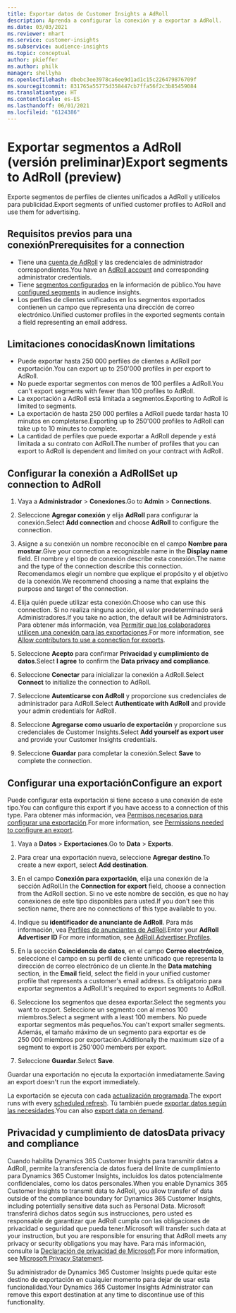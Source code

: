 ```yaml
---
title: Exportar datos de Customer Insights a AdRoll
description: Aprenda a configurar la conexión y a exportar a AdRoll.
ms.date: 03/03/2021
ms.reviewer: mhart
ms.service: customer-insights
ms.subservice: audience-insights
ms.topic: conceptual
author: pkieffer
ms.author: philk
manager: shellyha
ms.openlocfilehash: dbebc3ee3978ca6ee9d1ad1c15c226479876709f
ms.sourcegitcommit: 831765a55775d358447cb7ffa56f2c3b85459084
ms.translationtype: HT
ms.contentlocale: es-ES
ms.lasthandoff: 06/01/2021
ms.locfileid: "6124386"
---
```

# <a name="export-segments-to-adroll-preview"></a><span data-ttu-id="6c977-103">Exportar segmentos a AdRoll (versión preliminar)</span><span class="sxs-lookup"><span data-stu-id="6c977-103">Export segments to AdRoll (preview)</span></span>

<span data-ttu-id="6c977-104">Exporte segmentos de perfiles de clientes unificados a AdRoll y utilícelos para publicidad.</span><span class="sxs-lookup"><span data-stu-id="6c977-104">Export segments of unified customer profiles to AdRoll and use them for advertising.</span></span> 

## <a name="prerequisites-for-a-connection"></a><span data-ttu-id="6c977-105">Requisitos previos para una conexión</span><span class="sxs-lookup"><span data-stu-id="6c977-105">Prerequisites for a connection</span></span>

-   <span data-ttu-id="6c977-106">Tiene una [cuenta de AdRoll](https://www.adroll.com/) y las credenciales de administrador correspondientes.</span><span class="sxs-lookup"><span data-stu-id="6c977-106">You have an [AdRoll account](https://www.adroll.com/) and corresponding administrator credentials.</span></span>
-   <span data-ttu-id="6c977-107">Tiene [segmentos configurados](segments.md) en la información de público.</span><span class="sxs-lookup"><span data-stu-id="6c977-107">You have [configured segments](segments.md) in audience insights.</span></span>
-   <span data-ttu-id="6c977-108">Los perfiles de clientes unificados en los segmentos exportados contienen un campo que representa una dirección de correo electrónico.</span><span class="sxs-lookup"><span data-stu-id="6c977-108">Unified customer profiles in the exported segments contain a field representing an email address.</span></span>

## <a name="known-limitations"></a><span data-ttu-id="6c977-109">Limitaciones conocidas</span><span class="sxs-lookup"><span data-stu-id="6c977-109">Known limitations</span></span>

- <span data-ttu-id="6c977-110">Puede exportar hasta 250 000 perfiles de clientes a AdRoll por exportación.</span><span class="sxs-lookup"><span data-stu-id="6c977-110">You can export up to 250'000 profiles in per export to AdRoll.</span></span>
- <span data-ttu-id="6c977-111">No puede exportar segmentos con menos de 100 perfiles a AdRoll.</span><span class="sxs-lookup"><span data-stu-id="6c977-111">You can't export segments with fewer than 100 profiles to AdRoll.</span></span> 
- <span data-ttu-id="6c977-112">La exportación a AdRoll está limitada a segmentos.</span><span class="sxs-lookup"><span data-stu-id="6c977-112">Exporting to AdRoll is limited to segments.</span></span>
- <span data-ttu-id="6c977-113">La exportación de hasta 250 000 perfiles a AdRoll puede tardar hasta 10 minutos en completarse.</span><span class="sxs-lookup"><span data-stu-id="6c977-113">Exporting up to 250'000 profiles to AdRoll can take up to 10 minutes to complete.</span></span> 
- <span data-ttu-id="6c977-114">La cantidad de perfiles que puede exportar a AdRoll depende y está limitada a su contrato con AdRoll.</span><span class="sxs-lookup"><span data-stu-id="6c977-114">The number of profiles that you can export to AdRoll is dependent and limited on your contract with AdRoll.</span></span>

## <a name="set-up-connection-to-adroll"></a><span data-ttu-id="6c977-115">Configurar la conexión a AdRoll</span><span class="sxs-lookup"><span data-stu-id="6c977-115">Set up connection to AdRoll</span></span>

1. <span data-ttu-id="6c977-116">Vaya a **Administrador** > **Conexiones**.</span><span class="sxs-lookup"><span data-stu-id="6c977-116">Go to **Admin** > **Connections**.</span></span>

1. <span data-ttu-id="6c977-117">Seleccione **Agregar conexión** y elija **AdRoll** para configurar la conexión.</span><span class="sxs-lookup"><span data-stu-id="6c977-117">Select **Add connection** and choose **AdRoll** to configure the connection.</span></span>

1. <span data-ttu-id="6c977-118">Asigne a su conexión un nombre reconocible en el campo **Nombre para mostrar**.</span><span class="sxs-lookup"><span data-stu-id="6c977-118">Give your connection a recognizable name in the **Display name** field.</span></span> <span data-ttu-id="6c977-119">El nombre y el tipo de conexión describe esta conexión.</span><span class="sxs-lookup"><span data-stu-id="6c977-119">The name and the type of the connection describe this connection.</span></span> <span data-ttu-id="6c977-120">Recomendamos elegir un nombre que explique el propósito y el objetivo de la conexión.</span><span class="sxs-lookup"><span data-stu-id="6c977-120">We recommend choosing a name that explains the purpose and target of the connection.</span></span>

1. <span data-ttu-id="6c977-121">Elija quién puede utilizar esta conexión.</span><span class="sxs-lookup"><span data-stu-id="6c977-121">Choose who can use this connection.</span></span> <span data-ttu-id="6c977-122">Si no realiza ninguna acción, el valor predeterminado será Administradores.</span><span class="sxs-lookup"><span data-stu-id="6c977-122">If you take no action, the default will be Administrators.</span></span> <span data-ttu-id="6c977-123">Para obtener más información, vea [Permitir que los colaboradores utilicen una conexión para las exportaciones](connections.md#allow-contributors-to-use-a-connection-for-exports).</span><span class="sxs-lookup"><span data-stu-id="6c977-123">For more information, see [Allow contributors to use a connection for exports](connections.md#allow-contributors-to-use-a-connection-for-exports).</span></span>

1. <span data-ttu-id="6c977-124">Seleccione **Acepto** para confirmar **Privacidad y cumplimiento de datos**.</span><span class="sxs-lookup"><span data-stu-id="6c977-124">Select **I agree** to confirm the **Data privacy and compliance**.</span></span>

1. <span data-ttu-id="6c977-125">Seleccione **Conectar** para inicializar la conexión a AdRoll.</span><span class="sxs-lookup"><span data-stu-id="6c977-125">Select **Connect** to initialize the connection to AdRoll.</span></span>

1. <span data-ttu-id="6c977-126">Seleccione **Autenticarse con AdRoll** y proporcione sus credenciales de administrador para AdRoll.</span><span class="sxs-lookup"><span data-stu-id="6c977-126">Select **Authenticate with AdRoll** and provide your admin credentials for AdRoll.</span></span> 

1. <span data-ttu-id="6c977-127">Seleccione **Agregarse como usuario de exportación** y proporcione sus credenciales de Customer Insights.</span><span class="sxs-lookup"><span data-stu-id="6c977-127">Select **Add yourself as export user** and provide your Customer Insights credentials.</span></span>

1. <span data-ttu-id="6c977-128">Seleccione **Guardar** para completar la conexión.</span><span class="sxs-lookup"><span data-stu-id="6c977-128">Select **Save** to complete the connection.</span></span>

## <a name="configure-an-export"></a><span data-ttu-id="6c977-129">Configurar una exportación</span><span class="sxs-lookup"><span data-stu-id="6c977-129">Configure an export</span></span>

<span data-ttu-id="6c977-130">Puede configurar esta exportación si tiene acceso a una conexión de este tipo.</span><span class="sxs-lookup"><span data-stu-id="6c977-130">You can configure this export if you have access to a connection of this type.</span></span> <span data-ttu-id="6c977-131">Para obtener más información, vea [Permisos necesarios para configurar una exportación](export-destinations.md#set-up-a-new-export).</span><span class="sxs-lookup"><span data-stu-id="6c977-131">For more information, see [Permissions needed to configure an export](export-destinations.md#set-up-a-new-export).</span></span>

1. <span data-ttu-id="6c977-132">Vaya a **Datos** > **Exportaciones**.</span><span class="sxs-lookup"><span data-stu-id="6c977-132">Go to **Data** > **Exports**.</span></span>

1. <span data-ttu-id="6c977-133">Para crear una exportación nueva, seleccione **Agregar destino**.</span><span class="sxs-lookup"><span data-stu-id="6c977-133">To create a new export, select **Add destination**.</span></span>

1. <span data-ttu-id="6c977-134">En el campo **Conexión para exportación**, elija una conexión de la sección AdRoll.</span><span class="sxs-lookup"><span data-stu-id="6c977-134">In the **Connection for export** field, choose a connection from the AdRoll section.</span></span> <span data-ttu-id="6c977-135">Si no ve este nombre de sección, es que no hay conexiones de este tipo disponibles para usted.</span><span class="sxs-lookup"><span data-stu-id="6c977-135">If you don't see this section name, there are no connections of this type available to you.</span></span>

1. <span data-ttu-id="6c977-136">Indique su **identificador de anunciante de AdRoll**. Para más información, vea [Perfiles de anunciantes de AdRoll](https://help.adroll.com/hc/articles/212011838-Advertiser-Profiles).</span><span class="sxs-lookup"><span data-stu-id="6c977-136">Enter your **AdRoll Advertiser ID** For more information, see [AdRoll Advertiser Profiles](https://help.adroll.com/hc/articles/212011838-Advertiser-Profiles).</span></span>

3. <span data-ttu-id="6c977-137">En la sección **Coincidencia de datos**, en el campo **Correo electrónico**, seleccione el campo en su perfil de cliente unificado que representa la dirección de correo electrónico de un cliente.</span><span class="sxs-lookup"><span data-stu-id="6c977-137">In the **Data matching** section, in the **Email** field, select the field in your unified customer profile that represents a customer's email address.</span></span> <span data-ttu-id="6c977-138">Es obligatorio para exportar segmentos a AdRoll.</span><span class="sxs-lookup"><span data-stu-id="6c977-138">It's required to export segments to AdRoll.</span></span>

1. <span data-ttu-id="6c977-139">Seleccione los segmentos que desea exportar.</span><span class="sxs-lookup"><span data-stu-id="6c977-139">Select the segments you want to export.</span></span> <span data-ttu-id="6c977-140">Seleccione un segmento con al menos 100 miembros.</span><span class="sxs-lookup"><span data-stu-id="6c977-140">Select a segment with a least 100 members.</span></span> <span data-ttu-id="6c977-141">No puede exportar segmentos más pequeños.</span><span class="sxs-lookup"><span data-stu-id="6c977-141">You can't export smaller segments.</span></span> <span data-ttu-id="6c977-142">Además, el tamaño máximo de un segmento para exportar es de 250 000 miembros por exportación.</span><span class="sxs-lookup"><span data-stu-id="6c977-142">Additionally the maximum size of a segment to export is 250'000 members per export.</span></span> 

1. <span data-ttu-id="6c977-143">Seleccione **Guardar**.</span><span class="sxs-lookup"><span data-stu-id="6c977-143">Select **Save**.</span></span>

<span data-ttu-id="6c977-144">Guardar una exportación no ejecuta la exportación inmediatamente.</span><span class="sxs-lookup"><span data-stu-id="6c977-144">Saving an export doesn't run the export immediately.</span></span>

<span data-ttu-id="6c977-145">La exportación se ejecuta con cada [actualización programada](system.md#schedule-tab).</span><span class="sxs-lookup"><span data-stu-id="6c977-145">The export runs with every [scheduled refresh](system.md#schedule-tab).</span></span> <span data-ttu-id="6c977-146">Tú también puede [exportar datos según las necesidades](export-destinations.md#run-exports-on-demand).</span><span class="sxs-lookup"><span data-stu-id="6c977-146">You can also [export data on demand](export-destinations.md#run-exports-on-demand).</span></span> 


## <a name="data-privacy-and-compliance"></a><span data-ttu-id="6c977-147">Privacidad y cumplimiento de datos</span><span class="sxs-lookup"><span data-stu-id="6c977-147">Data privacy and compliance</span></span>

<span data-ttu-id="6c977-148">Cuando habilita Dynamics 365 Customer Insights para transmitir datos a AdRoll, permite la transferencia de datos fuera del límite de cumplimiento para Dynamics 365 Customer Insights, incluidos los datos potencialmente confidenciales, como los datos personales.</span><span class="sxs-lookup"><span data-stu-id="6c977-148">When you enable Dynamics 365 Customer Insights to transmit data to AdRoll, you allow transfer of data outside of the compliance boundary for Dynamics 365 Customer Insights, including potentially sensitive data such as Personal Data.</span></span> <span data-ttu-id="6c977-149">Microsoft transferirá dichos datos según sus instrucciones, pero usted es responsable de garantizar que AdRoll cumpla con las obligaciones de privacidad o seguridad que pueda tener.</span><span class="sxs-lookup"><span data-stu-id="6c977-149">Microsoft will transfer such data at your instruction, but you are responsible for ensuring that AdRoll meets any privacy or security obligations you may have.</span></span> <span data-ttu-id="6c977-150">Para más información, consulte la [Declaración de privacidad de Microsoft](https://go.microsoft.com/fwlink/?linkid=396732).</span><span class="sxs-lookup"><span data-stu-id="6c977-150">For more information, see [Microsoft Privacy Statement](https://go.microsoft.com/fwlink/?linkid=396732).</span></span>

<span data-ttu-id="6c977-151">Su administrador de Dynamics 365 Customer Insights puede quitar este destino de exportación en cualquier momento para dejar de usar esta funcionalidad.</span><span class="sxs-lookup"><span data-stu-id="6c977-151">Your Dynamics 365 Customer Insights Administrator can remove this export destination at any time to discontinue use of this functionality.</span></span>
